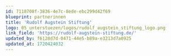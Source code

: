 ```yaml
---
id: 7118708f-3836-4e7c-8ede-ebc299d42f69
blueprint: partnerinnen
title: 'Rudolf Augstein Stiftung'
logo: 05_unterstuezen/logos/rudolf_augstein_stiftung_logo.png
link_field: 'https://rudolf-augstein-stiftung.de/'
updated_by: f6128d7d-0471-44e5-b89a-e3213d7a0925
updated_at: 1720424032
---
```

